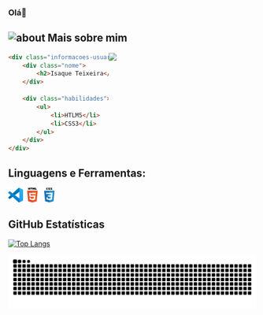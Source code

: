 ### Olá👋

## <img width="45" alt="about" src="https://raw.github.com/elizarov/elizarov/master/about.png"> Mais sobre mim

<img align="right" width="300" src="https://i2.wp.com/allhtaccess.info/wp-content/uploads/2018/03/programming.gif?fit=1281%2C716&ssl=1" />

```html
<div class="informacoes-usuario">
    <div class="nome">
        <h2>Isaque Teixeira</h2>
    </div>

    <div class="habilidades">
        <ul>
            <li>HTLM5</li>
            <li>CSS3</li>
        </ul>
    </div>
</div>
```

## **Linguagens e Ferramentas:**  
<code><img height="30" src="https://raw.githubusercontent.com/github/explore/80688e429a7d4ef2fca1e82350fe8e3517d3494d/topics/visual-studio-code/visual-studio-code.png"></code>
<code><img height="30" src="https://raw.githubusercontent.com/github/explore/80688e429a7d4ef2fca1e82350fe8e3517d3494d/topics/html/html.png"></code>
<code><img height="30" src="https://raw.githubusercontent.com/github/explore/80688e429a7d4ef2fca1e82350fe8e3517d3494d/topics/css/css.png"></code>


## **GitHub Estatísticas**

[![Top Langs](https://github-readme-stats.vercel.app/api/top-langs/?username=isaqueteixeira&layout=compact)](https://github.com/anuraghazra/github-readme-stats)


![Snake animation](https://github.com/NailsonDev/NailsonDev/blob/output/github-contribution-grid-snake.svg)
